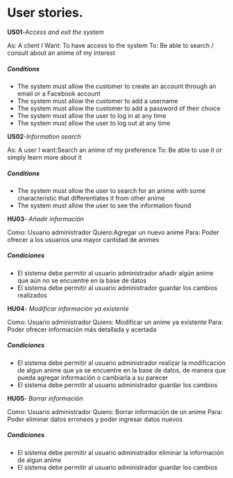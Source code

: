 # User stories.

**US01**-*Access and exit the system*

As: A client  I Want: To have access to the system To: Be able to search / consult about an anime of my interest

##### Conditions
- The system must allow the customer to create an account through an email or a Facebook account
- The system must allow the customer to add a username
- The system must allow the customer to add a password of their choice
- The system must allow the user to log in at any time
- The system must allow the user to log out at any time 


**US02**-*Information search*

As: A user I want:Search an anime of my preference To: Be able to use it or simply learn more about it

##### Conditions
- The system must allow the user to search for an anime with some characteristic that differentiates it from other anime
- The system must allow the user to see the information found


**HU03**- *Añadir información*

Como: Usuario administrador Quiero:Agregar un nuevo anime Para: Poder ofrecer a los usuarios una mayor cantidad de animes

##### Condiciones
- El sistema debe permitir al usuario administrador añadir algún anime que aún no se encuentre en la base de datos
- El sistema debe permitir al usuario administrador guardar los cambios realizados


**HU04**- *Modificar información ya existente*

Como: Usuario administrador Quiero: Modificar un anime ya existente Para: Poder ofrecer información más detallada y acertada

##### Condiciones
- El sistema debe permitir al usuario administrador realizar la modificación de algun anime que ya se encuentre en la base de datos, de manera que pueda agregar información o cambiarla a su parecer 
- El sistema debe permitir al usuario administrador guardar los cambios


**HU05**- *Borrar información*

Como: Usuario administrador Quiero: Borrar información de un anime Para: Poder eliminar datos erroneos y poder ingresar datos nuevos 

##### Condiciones
- El sistema debe permitir al usuario administrador eliminar la información de algun anime 
- El sistema debe permitir al usuario administrador guardar los cambios
